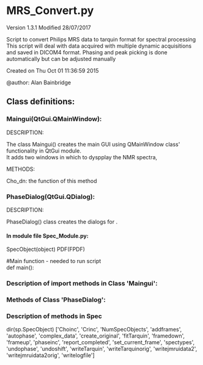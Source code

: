 # MRS_Convert.py

Version 1.3.1
Modified 28/07/2017

Script to convert Philips MRS data to tarquin format for spectral processing
This script will deal with data acquired with multiple dynamic acquisitions
and saved in DICOM4 format. Phasing and peak picking is done automatically but
can be adjusted manually

Created on Thu Oct 01 11:36:59 2015

@author: Alan Bainbridge

## Class definitions:

### Maingui(QtGui.QMainWindow):

DESCRIPTION:

The class Maingui() creates the main GUI using QMainWindow class' functionality in QtGui module.   
It adds two windows in which to dyspplay the NMR spectra, 

METHODS:  

Cho_dn: the function of this method    


### PhaseDialog(QtGui.QDialog):

DESCRIPTION:

PhaseDialog() class creates the dialogs for .



#### In module file Spec_Module.py: 
SpecObject(object)
PDF(FPDF)

#Main function - needed to run script        
def main():



### Description of import methods in Class 'Maingui':

### Methods of Class 'PhaseDialog':

### Description of methods in Spec
dir(sp.SpecObject)
['Choinc',
 'Crinc',
 'NumSpecObjects',
 'addframes',
 'autophase',
 'complex_data',
 'create_original',
 'fitTarquin',
 'framedown',
 'frameup',
 'phaseinc',
 'report_completed',
 'set_current_frame',
 'spectypes',
 'undophase',
 'undoshift',
 'writeTarquin',
 'writeTarquinorig',
 'writejmruidata2',
 'writejmruidata2orig',
 'writelogfile']
